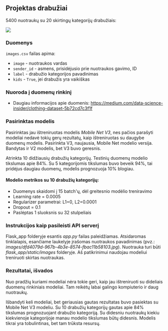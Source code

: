 ## Projektas drabužiai

5400 nuotraukų su 20 skirtingų kategorijų drabužiais:

<img src="https://repository-images.githubusercontent.com/296936930/66951d00-fabe-11ea-823a-cfdec51c055e" /> 


### Duomenys

`images.csv` failas apima:

* `image` - nuotraukos vardas
* `sender_id` - asmens, prisidėjusio prie nuotraukos gavimo, ID
* `label` - drabužio kategorijos pavadinimas
* `kids` - `True`, jei drabužis yra vaikiškas

### Nuoroda į duomenų rinkinį

* Daugiau informacijos apie duomenis: https://medium.com/data-science-insider/clothing-dataset-5b72cd7c3f1f

### Pasirinktas modelis

Pasirinktas jau ištreniruotas modelis *Mobile Net V3*, nes pačios parašyti
modeliai nedavė tokių gerų rezultatų, kaip ištreniruotas su daugybe
duomenų modelis. Pasirinkta V3, naujausia, Mobile Net modelio versija.
Bandytas ir V2 modelis, bet V3 buvo geresnis.

Atrinkta 10 didžiausių drabužių kategorijų. Testinių duomenų modelio 
tikslumas apie 84%. Su 5 kategorijomis tikslumas buvo beveik 94%,
tai pridėjus daugiau duomenų, modelis prognozuoja 10% blogiau.

#### Modelio metrikos su 10 drabužių kategorijų:

- Duomenys skaidomi į 15 batch'ų, dėl greitesnio modėlio treniravimo
- Learning rate = 0.0005
- Regularizer parametrai: L1=0, L2=0.0001
- Dropout = 0.1
- Paslėptas 1 sluoksnis su 32 stulpeliais

###  Instrukcijos kaip pasileisti API serverį

Flask_app folderyje esantis *app.py* failas paleidžiamas. Atsidaromas tinklalapis, 
esančiame laukelyje įrašomas nuotraukos pavadinimas (pvz.: *images/dfd4079d-967b-4b3e-8574-fbac11b58103.jpg*). Nuotrauka turi būti *flask_app/static/images*
folderyje. Aš patikrinimui naudojau modeliui treniruoti skirtas nuotraukas.

### Rezultatai, išvados

Nuo pradžių kuriami modeliai nėra tokie geri, kaip jau ištreniruoti su dideliais
duomenų rinkiniais modeliai. Tam reikėtų labai galingo kompiuterio ir daug nuotraukų.

Išbandyti keli modeliai, bet geriausias gautas rezultatas buvo pasiektas su Mobile Net V3 modeliu. Su 10 
drabužių kategorijų gautas apie 84% tikslumas prognozuojant drabužio kategoriją.
Su didesniu nuotraukų kiekiu kiekvienoje kategorijoje manau modelio tikslumas 
būtų didesnis. Modelis tikrai yra tobulintinas, bet tam trūksta resursų.
